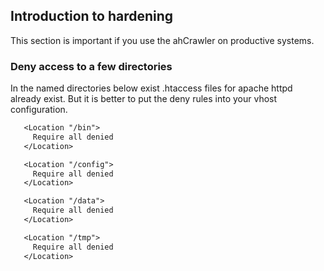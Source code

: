 ## Introduction to hardening

This section is important if you use the ahCrawler on productive systems.

### Deny access to a few directories

In the named directories below exist .htaccess files for apache httpd already exist. But it is better to put the deny rules into your vhost configuration.

```txt
   <Location "/bin">
     Require all denied
   </Location>

   <Location "/config">
     Require all denied
   </Location>

   <Location "/data">
     Require all denied
   </Location>

   <Location "/tmp">
     Require all denied
   </Location>
```

